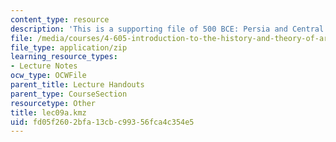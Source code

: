 ```yaml
---
content_type: resource
description: 'This is a supporting file of 500 BCE: Persia and Central Asia.'
file: /media/courses/4-605-introduction-to-the-history-and-theory-of-architecture-spring-2012/fd05f2602bfa13cbc99356fca4c354e5_lec09a.kmz
file_type: application/zip
learning_resource_types:
- Lecture Notes
ocw_type: OCWFile
parent_title: Lecture Handouts
parent_type: CourseSection
resourcetype: Other
title: lec09a.kmz
uid: fd05f260-2bfa-13cb-c993-56fca4c354e5
---
```

